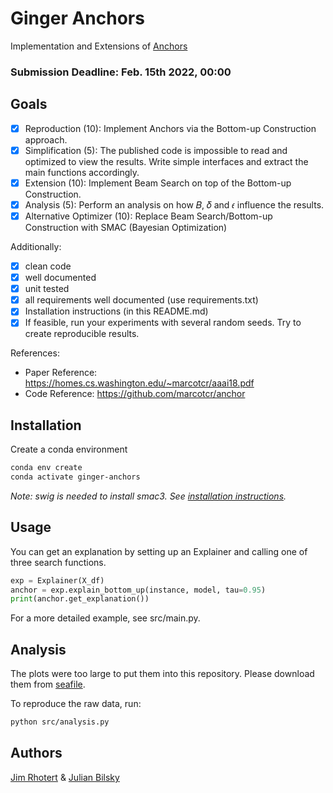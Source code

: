 # Ginger Anchors

Implementation and Extensions of [Anchors](https://homes.cs.washington.edu/~marcotcr/aaai18.pdf)

### Submission Deadline: Feb. 15th 2022, 00:00

## Goals
 * [X] Reproduction (10): Implement Anchors via the Bottom-up Construction approach.
 * [X] Simplification (5): The published code is impossible to read and optimized to view the results.
  Write simple interfaces and extract the main functions accordingly.
 * [X] Extension (10): Implement Beam Search on top of the Bottom-up Construction.
 * [X] Analysis (5): Perform an analysis on how 𝐵, 𝛿 and 𝜖 influence the results.
 * [X] Alternative Optimizer (10): Replace Beam Search/Bottom-up Construction with SMAC
(Bayesian Optimization)

Additionally:
* [X] clean code
* [X] well documented
* [X] unit tested
* [X] all requirements well documented (use requirements.txt)
* [X] Installation instructions (in this README.md)
* [X] If feasible, run your experiments with several random seeds. Try to create reproducible results.

References:
* Paper Reference: https://homes.cs.washington.edu/~marcotcr/aaai18.pdf
* Code Reference: https://github.com/marcotcr/anchor

## Installation

Create a conda environment
  ```bash
  conda env create
  conda activate ginger-anchors
  ```
  *Note: swig is needed to install smac3. See [installation instructions](https://automl.github.io/SMAC3/master/pages/getting_started/installation.html).*


## Usage

You can get an explanation by setting up an Explainer and calling one of three search functions.

```python
exp = Explainer(X_df)
anchor = exp.explain_bottom_up(instance, model, tau=0.95)
print(anchor.get_explanation())

```

For a more detailed example, see src/main.py.

## Analysis

The plots were too large to put them into this repository. Please download them from [seafile](https://seafile.cloud.uni-hannover.de/d/1ba613292c774f8c87dc/).

To reproduce the raw data, run:

```bash
python src/analysis.py
```

## Authors

[Jim Rhotert](https://github.com/Dschimm) & [Julian Bilsky](https://github.com/julianbil)

